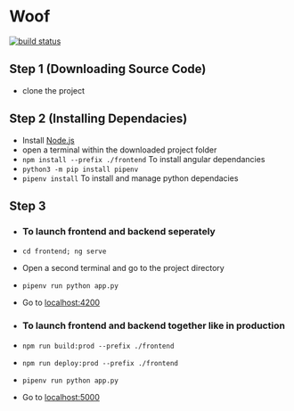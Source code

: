 # Woof

[![build status](https://github.com/coryrylan/angular-github-actions/workflows/Build/badge.svg)](https://github.com/coryrylan/angular-github-actions/actions)

## Step 1 (Downloading Source Code)

* clone the project

## Step 2 (Installing Dependacies)

* Install [Node.js](https://nodejs.org/en/download/)
* open a terminal within the downloaded project folder
* ```npm install --prefix ./frontend``` To install angular dependancies
* ```python3 -m pip install pipenv```
* ```pipenv install``` To install and manage python dependacies

## Step 3

* ### To launch frontend and backend seperately
  
* ```cd frontend; ng serve```
* Open a second terminal and go to the project directory
* ```pipenv run python app.py```
* Go to [localhost:4200](http://localhost:4200)

* ### To launch frontend and backend together like in production

* ```npm run build:prod --prefix ./frontend```
* ```npm run deploy:prod --prefix ./frontend```
* ```pipenv run python app.py```
* Go to [localhost:5000](http://localhost:5000)
